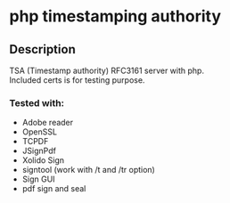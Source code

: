 # php timestamping authority
## Description
TSA (Timestamp authority) RFC3161 server with php.<br />
Included certs is for testing purpose.<br />
### Tested with:
* Adobe reader
* OpenSSL
* TCPDF
* JSignPdf
* Xolido Sign
* signtool (work with /t and /tr option)
* Sign GUI
* pdf sign and seal
